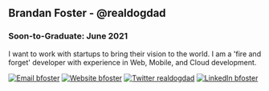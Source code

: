 ## Brandan Foster - @realdogdad
### Soon-to-Graduate: June 2021
I want to work with startups to bring their vision to the world. I am a 'fire and forget' developer with experience in Web, Mobile, and Cloud development.

[![Email bfoster](https://img.shields.io/badge/Email-brandan@getfoster.net-greeb?style=for-the-badge)](mailto:brandan@getfoster.net)
[![Website bfoster](https://img.shields.io/badge/Website-./getfoster-yellow?style=for-the-badge)](hhttps://realdogdad.dev/)
[![Twitter realdogdad](https://img.shields.io/badge/Twitter-@real_dog_dad-9cf?style=for-the-badge)](https://twitter.com/real_dog_dad)
[![LinkedIn bfoster](https://img.shields.io/badge/LinkedIn-getfoster-blue?style=for-the-badge)](https://www.linkedin.com/in/getfoster/)
